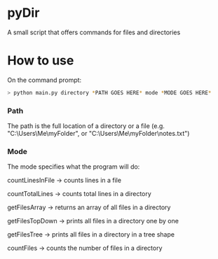 # pyDir
A small script that offers commands for files and directories

# How to use
On the command prompt:
```bash 
> python main.py directory *PATH GOES HERE* mode *MODE GOES HERE*
```

### Path
The path is the full location of a directory or a file (e.g. "C:\Users\Me\myFolder\", or "C:\Users\Me\myFolder\notes.txt")

### Mode
The mode specifies what the program will do:

countLinesInFile -> counts lines in a file

countTotalLines -> counts total lines in a directory

getFilesArray -> returns an array of all files in a directory

getFilesTopDown -> prints all files in a directory one by one

getFilesTree -> prints all files in a directory in a tree shape

countFiles -> counts the number of files in a directory
